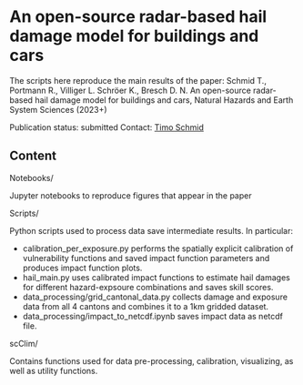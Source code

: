# An open-source radar-based hail damage model for buildings and cars

The scripts here reproduce the main results of the paper:
Schmid T., Portmann R., Villiger L. Schröer K., Bresch D. N. An open-source radar-based hail damage model for buildings and cars, Natural Hazards and Earth System Sciences (2023+)

Publication status: submitted
Contact: [Timo Schmid](timo.schmid@usys.ethz.ch)

## Content

Notebooks/

Jupyter notebooks to reproduce figures that appear in the paper

Scripts/

Python scripts used to process data save intermediate results. In particular:
* calibration_per_exposure.py performs the spatially explicit calibration of vulnerability functions and saved impact function parameters and produces impact function plots.
* hail_main.py uses calibrated impact functions to estimate hail damages for different hazard-expsoure combinations and saves skill scores.
* data_processing/grid_cantonal_data.py collects damage and exposure data from all 4 cantons and combines it to a 1km gridded dataset.
* data_processing/impact_to_netcdf.ipynb saves impact data as netcdf file.

scClim/

Contains functions used for data pre-processing, calibration, visualizing, as well as utility functions.
